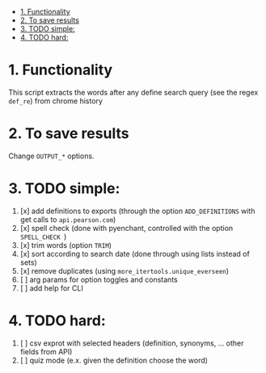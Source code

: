 <!-- TOC -->

- [1. Functionality](#1-functionality)
- [2. To save results](#2-to-save-results)
- [3. TODO simple:](#3-todo-simple)
- [4. TODO hard:](#4-todo-hard)

<!-- /TOC -->

# 1. Functionality
This script extracts the words after any define search query (see the regex `def_re`) from chrome history

# 2. To save results
Change `OUTPUT_*` options.

# 3. TODO simple: 
1. [x] add definitions to exports (through the option `ADD_DEFINITIONS` with get calls to `api.pearson.com`)
1. [x] spell check (done with pyenchant, controlled with the option `SPELL_CHECK `)
1. [x] trim words (option `TRIM`)
1. [x] sort according to search date (done through using lists instead of sets)
1. [x] remove duplicates (using `more_itertools.unique_everseen`)
1. [ ] arg params for option toggles and constants
1. [ ] add help for CLI

# 4. TODO hard:
1. [ ] csv exprot with selected headers (definition, synonyms, ... other fields from API)
1. [ ] quiz mode (e.x. given the definition choose the word)
